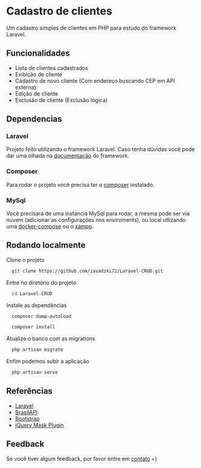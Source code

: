 
# Cadastro de clientes

Um cadastro simples de clientes em PHP para estudo do framework Laravel.


## Funcionalidades

- Lista de clientes cadastrados
- Exibição de cliente
- Cadastro de novo cliente (Com endereço buscando CEP em API externa)
- Edição de cliente
- Exclusão de cliente (Exclusão lógica)


## Dependencias

### Laravel
Projeto feito utilizando o framework Laravel. Caso tenha dúvidas você pode dar uma olhada na [documentação](https://laravel.com/docs/9.x/installation) do framework.

### Composer
Para rodar o projeto você precisa ter o [composer](https://getcomposer.org/download/) instalado.

### MySql
Você precisará de uma instancia MySql para rodar, a mesma pode ser via nuvem (adicionar as configurações nos enviroments), ou local utlizando uma [docker-compose](https://medium.com/@chrischuck35/how-to-create-a-mysql-instance-with-docker-compose-1598f3cc1bee) ou o [xampp](https://www.apachefriends.org).
## Rodando localmente

Clone o projeto

```bash
  git clone https://github.com/zavadzki72/Laravel-CRUD.git
```

Entre no diretório do projeto

```bash
  cd Laravel-CRUD
```

Instale as dependências

```bash
  composer dump-autoload
```
```bash
  composer install
```

Atualize o banco com as migrations

```bash
  php artisan migrate
```

Enfim podemos subir a aplicação

```bash
  php artisan serve
```

## Referências

 - [Laravel](https://laravel.com)
 - [BrasilAPI](https://brasilapi.com.br/docs)
 - [Bootstrap](https://getbootstrap.com/docs/5.3/getting-started/introduction/)
 - [jQuery Mask Plugin](http://igorescobar.github.io/jQuery-Mask-Plugin/)


## Feedback

Se você tiver algum feedback, por favor entre em [contato](https://marccusz.com) =)
